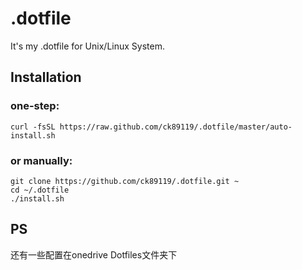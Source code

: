 # .dotfile

It's my .dotfile for Unix/Linux System.

## Installation

### one-step:
    curl -fsSL https://raw.github.com/ck89119/.dotfile/master/auto-install.sh  

### or manually:

	git clone https://github.com/ck89119/.dotfile.git ~
	cd ~/.dotfile
	./install.sh


## PS
还有一些配置在onedrive Dotfiles文件夹下

